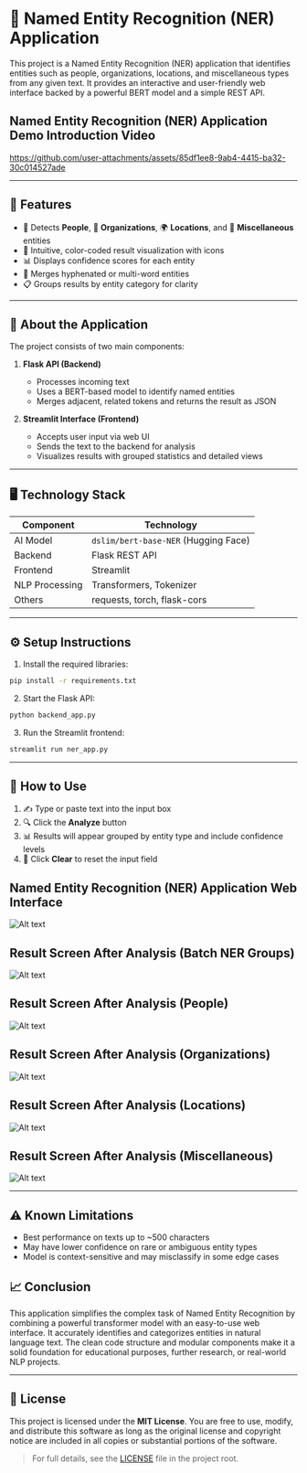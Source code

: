# 📄 Named Entity Recognition (NER) Application

This project is a Named Entity Recognition (NER) application that identifies entities such as people, organizations, locations, and miscellaneous types from any given text. It provides an interactive and user-friendly web interface backed by a powerful BERT model and a simple REST API.

## Named Entity Recognition (NER) Application Demo Introduction Video

https://github.com/user-attachments/assets/85df1ee8-9ab4-4415-ba32-30c014527ade

---

## 🚀 Features

* 👤 Detects **People**, 🏢 **Organizations**, 🌍 **Locations**, and 📌 **Miscellaneous** entities
* 🎨 Intuitive, color-coded result visualization with icons
* 📊 Displays confidence scores for each entity
* 🔁 Merges hyphenated or multi-word entities
* 📋 Groups results by entity category for clarity

---

## 🧠 About the Application

The project consists of two main components:

1. **Flask API (Backend)**

   * Processes incoming text
   * Uses a BERT-based model to identify named entities
   * Merges adjacent, related tokens and returns the result as JSON

2. **Streamlit Interface (Frontend)**

   * Accepts user input via web UI
   * Sends the text to the backend for analysis
   * Visualizes results with grouped statistics and detailed views

---

## 🖥️ Technology Stack

| Component      | Technology                           |
| -------------- | ------------------------------------ |
| AI Model       | `dslim/bert-base-NER` (Hugging Face) |
| Backend        | Flask REST API                       |
| Frontend       | Streamlit                            |
| NLP Processing | Transformers, Tokenizer              |
| Others         | requests, torch, flask-cors          |

---

## ⚙️ Setup Instructions

1. Install the required libraries:

```bash
pip install -r requirements.txt
```

2. Start the Flask API:

```bash
python backend_app.py
```

3. Run the Streamlit frontend:

```bash
streamlit run ner_app.py
```

---

## 📌 How to Use

1. ✍️ Type or paste text into the input box
2. 🔍 Click the **Analyze** button
3. 📊 Results will appear grouped by entity type and include confidence levels
4. 🧹 Click **Clear** to reset the input field


## Named Entity Recognition (NER) Application Web Interface
![Alt text](https://github.com/ctntrk/Named-Entity-Recognition--NER--Application/blob/main/Named%20Entity%20Recognition%20(NER)%20Application%20Web%20Interface.jpg)

## Result Screen After Analysis (Batch NER Groups)
![Alt text](https://github.com/ctntrk/Named-Entity-Recognition--NER--Application/blob/main/Result%20Screen%20After%20Analysis%20(Batch%20NER%20Groups).jpg)

## Result Screen After Analysis (People)

![Alt text](https://github.com/ctntrk/Named-Entity-Recognition--NER--Application/blob/main/Result%20Screen%20After%20Analysis%20(People).jpg)

## Result Screen After Analysis (Organizations)
![Alt text](https://github.com/ctntrk/Named-Entity-Recognition--NER--Application/blob/main/Result%20Screen%20After%20Analysis%20(Organizations).jpg)

## Result Screen After Analysis (Locations)
![Alt text](https://github.com/ctntrk/Named-Entity-Recognition--NER--Application/blob/main/Result%20Screen%20After%20Analysis%20(Locations).jpg)

## Result Screen After Analysis (Miscellaneous)
![Alt text](https://github.com/ctntrk/Named-Entity-Recognition--NER--Application/blob/main/Result%20Screen%20After%20Analysis%20(Miscellaneous).jpg)

---

## ⚠️ Known Limitations

* Best performance on texts up to \~500 characters
* May have lower confidence on rare or ambiguous entity types
* Model is context-sensitive and may misclassify in some edge cases


## 📈 Conclusion

This application simplifies the complex task of Named Entity Recognition by combining a powerful transformer model with an easy-to-use web interface. It accurately identifies and categorizes entities in natural language text. The clean code structure and modular components make it a solid foundation for educational purposes, further research, or real-world NLP projects.

---

## 📝 License

This project is licensed under the **MIT License**.
You are free to use, modify, and distribute this software as long as the original license and copyright
notice are included in all copies or substantial portions of the software.

> For full details, see the [LICENSE](LICENSE) file in the project root.
